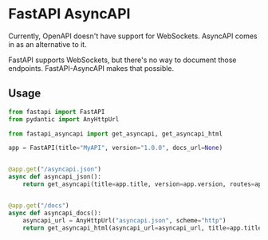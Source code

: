 # FastAPI AsyncAPI

Currently, OpenAPI doesn't have support for WebSockets. AsyncAPI comes in as an alternative to it.

FastAPI supports WebSockets, but there's no way to document those endpoints. FastAPI-AsyncAPI makes that possible.

## Usage

```python
from fastapi import FastAPI
from pydantic import AnyHttpUrl

from fastapi_asyncapi import get_asyncapi, get_asyncapi_html

app = FastAPI(title="MyAPI", version="1.0.0", docs_url=None)


@app.get("/asyncapi.json")
async def asyncapi_json():
    return get_asyncapi(title=app.title, version=app.version, routes=app.routes)


@app.get("/docs")
async def asyncapi_docs():
    asyncapi_url = AnyHttpUrl("asyncapi.json", scheme="http")
    return get_asyncapi_html(asyncapi_url=asyncapi_url, title=app.title)
```
